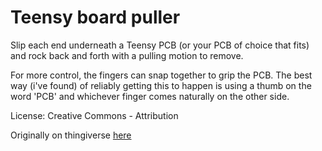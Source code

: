 # Teensy board puller

Slip each end underneath a Teensy PCB (or your PCB of choice that fits) and 
rock back and forth with a pulling motion to remove.

For more control, the fingers can snap together to grip the PCB. The best 
way (i've found) of reliably getting this to happen is using a thumb on 
the word 'PCB' and whichever finger comes naturally on the other side.

License: Creative Commons - Attribution 

Originally on thingiverse [here](http://www.thingiverse.com/thing:1098330)
